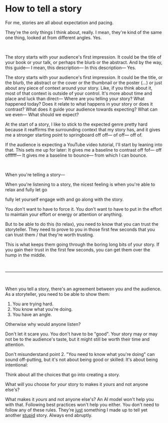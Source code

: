 # How to tell a story

For me, stories are all about expectation and pacing.

They're the only things I think about, really. I mean, they're kind of the same one thing, looked at from different angles. Yes.

<br>

The story starts with your audience's first impression. It could be the title of your book or your talk, or perhaps the blurb or the abstract. And by the way, this guide— I mean, this description— In this description— Yes.

The story starts with your audience's first impression. It could be the title, or the blurb, the abstract or the cover or the thumbnail or the poster (...) or just about any piece of context around your story. Like, if you think about it, most of that context is outside of your control. It's more about time and place and luck than direct— Where are you telling your story? What happened today? Does it relate to what happens in your story or does it contrast? What does it guide your audience towards expecting? What can we even— What should we expect?

At the start of a story, I like to stick to the expected genre pretty hard because it reaffirms the surrounding context that my story has, and it gives me a stronger starting point to springboard off off— of off— off of. 

If the audience is expecting a YouTube video tutorial, I'll start by leaning into that. This sets me up for later: It gives me a baseline to contrast off fof— off offffff— It gives me a baseline to bounce— from which I can bounce. 

<br>

When you're telling a story—

When you're listening to a story, the nicest feeling is when you're able to relax and fully let go

fully let yourself engage with and go along with the story.

You don't want to have to force it. You don't want to have to put in the effort to maintain your effort or energy or attention or anything.

But to be able to do this (to relax), you need to know that you can trust the storyteller. They need to prove to you in those first few seconds that you can trust them / that they're worth trusting.

This is what keeps them going through the boring long bits of your story. If you gain their trust in the first few seconds, you can get them over the hump in the middle. 

<br>

<hr>

<br>

When you tell a story, there's an agreement between you and the audience. As a storyteller, you need to be able to show them:

1. You are trying hard.
2. You know what you're doing.
3. You have an angle.

Otherwise why would anyone listen? 

Don't let it scare you. You don't have to be "good". Your story may or may not be to the audience's taste, but it might still be worth their time and attention.

Don't misunderstand point 2. "You need to know what you're doing" can sound off-putting, but it's not about being good or skilled: It's about being intentional:

Think about all the choices that go into creating a story.

What will you choose for *your* story to makes it *yours* and not anyone else's?

What makes it *yours* and not anyone else's? An AI model won't help you with that. Following best practices won't help you either. You don't need to follow any of these rules. They're [just](https://www.todepond.com/wikiblogarden/better-computing/just/) something I made up to tell yet another [stupid](https://www.todepond.com/sky/do-stupid-things) story. Always end abruptly.
